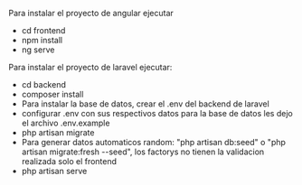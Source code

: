 Para instalar el proyecto de angular ejecutar 
* cd frontend 
* npm install 
* ng serve 

Para instalar el proyecto de laravel ejecutar: 
* cd backend 
* composer install
* Para instalar la base de datos, crear el .env del backend de laravel
* configurar .env con sus respectivos datos para la base de datos les dejo el archivo .env.example
* php artisan migrate
* Para generar datos automaticos random: "php artisan db:seed" o "php artisan migrate:fresh --seed", los factorys no tienen la validacion realizada solo el frontend
* php artisan serve
